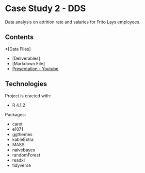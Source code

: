 # Case Study 2 - DDS
Data analysis on attrition rate and salaries for Frito Lays employees.

## Contents
*[Data Files]
* [Deliverables]
* [Markdown File]
* [Presentation - Youtube](https://youtu.be/J8LCQuIscLE)

## Technologies
Project is craeted with:
* R 4.1.2

Packages:
* caret
* e1071
* ggthemes
* kableExtra
* MASS
* naivebayes
* randomForest
* readxl
* tidyverse
